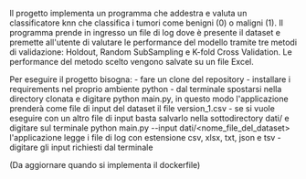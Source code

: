 
Il progetto implementa un programma che addestra e valuta un classificatore knn che classifica i tumori come benigni (0) o maligni (1). Il programma prende in ingresso un file di log dove è presente il dataset e premette all'utente di valutare le performance del modello tramite tre metodi di validazione: Holdout, Random SubSampling e K-fold Cross Validation. Le performance del metodo scelto vengono salvate su un file Excel.


Per eseguire il progetto bisogna:
	- fare un clone del repository
	- installare i requirements nel proprio ambiente python
	- dal terminale spostarsi nella directory clonata e digitare python main.py, in questo modo l'applicazione prenderà come file di input del dataset il file version_1.csv
	- se si vuole eseguire con un altro file di input basta salvarlo nella sottodirectory dati/ e digitare sul terminale python main.py --input dati/<nome_file_del_dataset>
	  l'applicazione legge i file di log con estensione csv, xlsx, txt, json e tsv
	- digitare gli input richiesti dal terminale

(Da aggiornare quando si implementa il dockerfile)